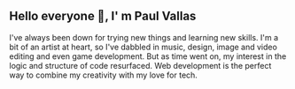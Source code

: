 ## Hello everyone 👋, I' m Paul Vallas
I've always been down for trying new things and learning new skills. I'm a bit of an artist at heart, so I've dabbled in music, design, image and video editing and even game development. But as time went on, my interest in the logic and structure of code resurfaced. Web development is the perfect way to combine my creativity with my love for tech.

<!--
**PaulReaver/PaulReaver** is a ✨ _special_ ✨ repository because its `README.md` (this file) appears on your GitHub profile.

Here are some ideas to get you started:

- 🔭 I’m currently working on ...
- 🌱 I’m currently learning ...
- 👯 I’m looking to collaborate on ...
- 🤔 I’m looking for help with ...
- 💬 Ask me about ...
- 📫 How to reach me: ...
- 😄 Pronouns: ...
- ⚡ Fun fact: ...
-->
